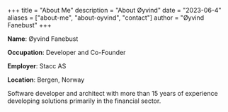 +++
title = "About Me"
description = "About Øyvind"
date = "2023-06-4"
aliases = ["about-me", "about-oyvind", "contact"]
author = "Øyvind Fanebust"
+++

**Name**: Øyvind Fanebust

**Occupation**: Developer and Co-Founder

**Employer**: Stacc AS

**Location**: Bergen, Norway

Software developer and architect with more than 15 years of experience developing solutions primarily in the financial sector.
